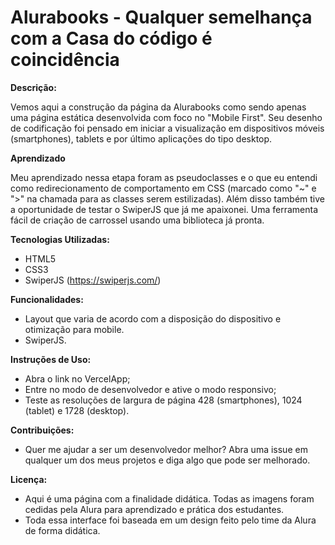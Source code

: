# Alurabooks - Qualquer semelhança com a Casa do código é coincidência

**Descrição:**

Vemos aqui a construção da página da Alurabooks como sendo apenas uma página estática desenvolvida com foco no "Mobile First". Seu desenho de codificação foi pensado em iniciar a visualização em dispositivos móveis (smartphones), tablets e por último aplicações do tipo desktop.

**Aprendizado**

Meu aprendizado nessa etapa foram as pseudoclasses e o que eu entendi como redirecionamento de comportamento em CSS (marcado como "~" e ">" na chamada para as classes serem estilizadas).
Além disso também tive a oportunidade de testar o SwiperJS que já me apaixonei. Uma ferramenta fácil de criação de carrossel usando uma biblioteca já pronta.

**Tecnologias Utilizadas:**

- HTML5
- CSS3
- SwiperJS (https://swiperjs.com/)

**Funcionalidades:**

- Layout que varia de acordo com a disposição do dispositivo e otimização para mobile.
- SwiperJS.

**Instruções de Uso:**

- Abra o link no VercelApp;
- Entre no modo de desenvolvedor e ative o modo responsivo;
- Teste as resoluções de largura de página 428 (smartphones), 1024 (tablet) e 1728 (desktop).

**Contribuições:**

- Quer me ajudar a ser um desenvolvedor melhor? Abra uma issue em qualquer um dos meus projetos e diga algo que pode ser melhorado.

**Licença:**

- Aqui é uma página com a finalidade didática. Todas as imagens foram cedidas pela Alura para aprendizado e prática dos estudantes.
- Toda essa interface foi baseada em um design feito pelo time da Alura de forma didática.
